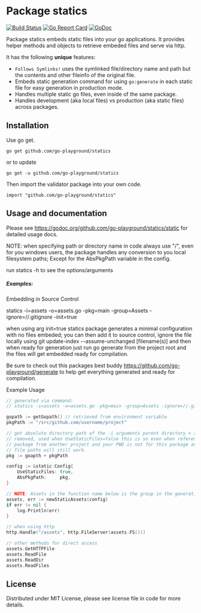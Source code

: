 Package statics
===============

[![Build Status](https://semaphoreci.com/api/v1/projects/1b97afa9-77f3-43ff-ad26-749958500745/601363/badge.svg)](https://semaphoreci.com/joeybloggs/statics)
[![Go Report Card](http://goreportcard.com/badge/go-playground/statics)](http://goreportcard.com/report/go-playground/statics)
[![GoDoc](https://godoc.org/github.com/go-playground/statics/static?status.svg)](https://godoc.org/github.com/go-playground/statics/static)

Package statics embeds static files into your go applications. It provides helper methods and objects to retrieve embeded files and serve via http.

It has the following **unique** features:

-   ```Follows Symlinks!``` uses the symlinked file/directory name and path but the contents and other fileinfo of the original file.
-   Embeds static generation command for using ```go:generate``` in each static file for easy generation in production mode.
-   Handles multiple static go files, even inside of the same package.
-   Handles development (aka local files) vs production (aka static files) across packages.

Installation
------------
Use go get.

	go get github.com/go-playground/statics

or to update

	go get -u github.com/go-playground/statics

Then import the validator package into your own code.

	import "github.com/go-playground/statics"

Usage and documentation
------

Please see https://godoc.org/github.com/go-playground/statics/static for detailed usage docs.

NOTE: when specifying path or directory name in code always use "/", even for you windows users,
     the package handles any conversion to you local filesystem paths; Except for the AbsPkgPath
     variable in the config.

run statics -h to see the options/arguments

##### Examples:

Embedding in Source Control

statics -i=assets -o=assets.go -pkg=main -group=Assets -ignore=//.gitignore -init=true

when using arg init=true statics package generates a minimal configuration with no 
files embeded; you can then add it to source control, ignore the file locally using
git update-index --assume-unchanged [filename(s)] and then when ready for generation 
just run go generate from the project root and the files will get embedded ready for 
compilation.

Be sure to check out this packages best buddy https://github.com/go-playground/generate
to help get everything generated and ready for compilation.

Example Usage
```go
// generated via command: 
// statics -i=assets -o=assets.go -pkg=main -group=Assets -ignore=//.gitignore

gopath := getGopath() // retrieved from environment variable
pkgPath := "/src/github.com/username/project"

// get absolute directory path of the -i arguments parent directory + any prefix 
// removed, used when UseStaticFiles=false this is so even when referencing this 
// package from another project and your PWD is not for this package anymore the 
// file paths will still work.
pkg := goapth + pkgPath

config := &static.Config{
	UseStaticFiles: true,
	AbsPkgPath:     pkg,
}

// NOTE: Assets in the function name below is the group in the generation command
assets, err := newStaticAssets(config)
if err != nil {
	log.Println(err)
}

// when using http
http.Handle("/assets", http.FileServer(assets.FS()))

// other methods for direct access
assets.GetHTTPFile
assets.ReadFile
assets.ReadDir
assets.ReadFiles
```

License
------
Distributed under MIT License, please see license file in code for more details.
